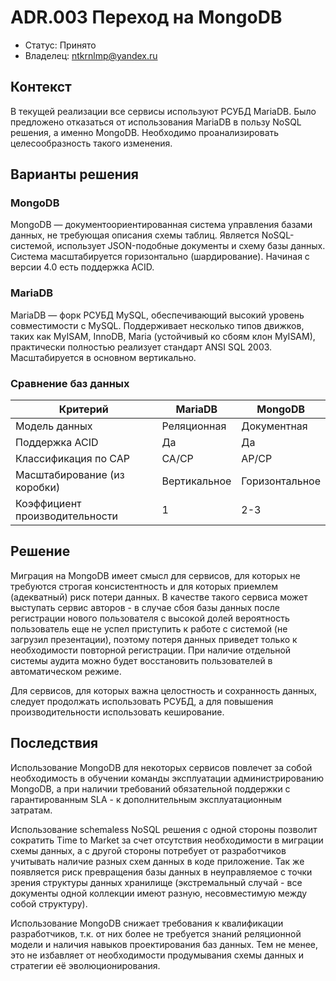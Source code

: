 #  ADR.003 Переход на MongoDB

* Статус: Принято
* Владелец: ntkrnlmp@yandex.ru

## Контекст
В текущей реализации все сервисы используют РСУБД MariaDB.
Было предложено отказаться от использования MariaDB в пользу NoSQL решения, а именно MongoDB. Необходимо проанализировать целесообразность такого изменения.

## Варианты решения

### MongoDB
MongoDB — документоориентированная система управления базами данных, не требующая описания схемы таблиц. Является NoSQL-системой, использует JSON-подобные документы и схему базы данных. Система масштабируется горизонтально (шардирование). Начиная с версии 4.0 есть поддержка ACID.

### MariaDB
MariaDB — форк РСУБД MySQL, обеспечивающий высокий уровень совместимости с MySQL. Поддерживает несколько типов движков, таких как MyISAM, InnoDB, Maria (устойчивый ко сбоям клон MyISAM), практически полностью реализует стандарт ANSI SQL 2003. Масштабируется в основном вертикально.

### Сравнение баз данных

| Критерий                       | MariaDB      | MongoDB        |
| ------------------------------ | ------------ | -------------- |
| Модель данных                  | Реляционная  | Документная    |
| Поддержка ACID                 | Да           | Да             |
| Классификация по CAP           | CA/CP        | AP/CP          |
| Масштабирование (из коробки)   | Вертикальное | Горизонтальное |
| Коэффициент производительности | 1            | 2-3            |


## Решение
Миграция на MongoDB имеет смысл для сервисов, для которых не требуются строгая консистентность и для которых приемлем (адекватный) риск потери данных. В качестве такого сервиса может выступать сервис авторов - в случае сбоя базы данных после регистрации нового пользователя с высокой долей вероятность пользователь еще не успел приступить к работе с системой (не загрузил презентации), поэтому потеря данных приведет только к необходимости повторной регистрации. При наличие отдельной системы аудита можно будет восстановить пользователей в автоматическом режиме.

Для сервисов, для которых важна целостность и сохранность данных, следует продолжать использовать РСУБД, а для повышения производительности использовать кеширование.

## Последствия

Использование MongoDB для некоторых сервисов повлечет за собой необходимость в обучении команды эксплуатации администрированию MongoDB, а при наличии требований обязательной поддержки с гарантированным SLA - к дополнительным эксплуатационным затратам.

Использование schemaless NoSQL решения с одной стороны позволит сократить Time to Market за счет отсутствия необходимости в миграции схемы данных, а с другой стороны потребует от разработчиков учитывать наличие разных схем данных в коде приложение. Так же появляется риск превращения базы данных в неуправляемое с точки зрения структуры данных хранилище (экстремальный случай - все документы одной коллекции имеют разную, несовместимую между собой структуру).

Использование MongoDB снижает требования к квалификации разработчиков, т.к. от них более не требуется знаний реляционной модели и наличия навыков проектирования баз данных. Тем не менее, это не избавляет от необходимости продумывания схемы данных и стратегии её эволюционирования.